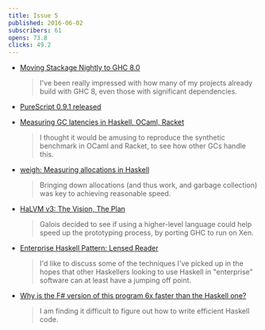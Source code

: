 ```yaml
---
title: Issue 5
published: 2016-06-02
subscribers: 61
opens: 73.8
clicks: 49.2
---
```


-   [Moving Stackage Nightly to GHC 8.0](https://www.fpcomplete.com/blog/2016/05/moving-stackage-nightly-ghc-8)

    > I've been really impressed with how many of my projects already build with GHC 8, even those with significant dependencies.

-   [PureScript 0.9.1 released](https://github.com/purescript/purescript/releases/tag/v0.9.1)

-   [Measuring GC latencies in Haskell, OCaml, Racket](http://prl.ccs.neu.edu/blog/2016/05/24/measuring-gc-latencies-in-haskell-ocaml-racket/)

    > I thought it would be amusing to reproduce the synthetic benchmark in OCaml and Racket, to see how other GCs handle this.

-   [weigh: Measuring allocations in Haskell](https://www.fpcomplete.com/blog/2016/05/weigh-package)

    > Bringing down allocations (and thus work, and garbage collection) was key to achieving reasonable speed.

-   [HaLVM v3: The Vision, The Plan](http://uhsure.com/halvm3.html)

    > Galois decided to see if using a higher-level language could help speed up the prototyping process, by porting GHC to run on Xen.

-   [Enterprise Haskell Pattern: Lensed Reader](http://michaelxavier.net/posts/2016-04-03-Enterprise-Haskell-Pattern-Lensed-Reader.html)

    > I'd like to discuss some of the techniques I've picked up in the hopes that other Haskellers looking to use Haskell in "enterprise" software can at least have a jumping off point.

-   [Why is the F# version of this program 6x faster than the Haskell one?](http://stackoverflow.com/questions/37526740/why-is-the-f-version-of-this-program-6x-faster-than-the-haskell-one)

    > I am finding it difficult to figure out how to write efficient Haskell code.
